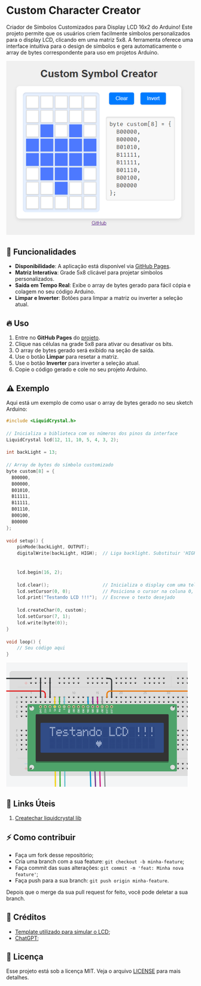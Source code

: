 # Custom Character Creator
Criador de Símbolos Customizados para Display LCD 16x2 do Arduino! Este projeto permite que os usuários criem facilmente símbolos personalizados para o display LCD, clicando em uma matriz 5x8. A ferramenta oferece uma interface intuitiva para o design de símbolos e gera automaticamente o array de bytes correspondente para uso em projetos Arduino.

![Criador de Símbolos Customizados](./.github/images/image.png)



## :dart: Funcionalidades
- **Disponibilidade**: A aplicação está disponível via [GitHub Pages](https://alfredosavi.github.io/customCharacter/).
- **Matriz Interativa**: Grade 5x8 clicável para projetar símbolos personalizados.
- **Saída em Tempo Real**: Exibe o array de bytes gerado para fácil cópia e colagem no seu código Arduino.
- **Limpar e Inverter**: Botões para limpar a matriz ou inverter a seleção atual.



## 🔥 Uso
1. Entre no **GitHub Pages** do [projeto](https://alfredosavi.github.io/customCharacter/).
2. Clique nas células na grade 5x8 para ativar ou desativar os bits.
3. O array de bytes gerado será exibido na seção de saída.
4. Use o botão **Limpar** para resetar a matriz.
5. Use o botão **Inverter** para inverter a seleção atual.
6. Copie o código gerado e cole no seu projeto Arduino.
    


## :warning: Exemplo
Aqui está um exemplo de como usar o array de bytes gerado no seu sketch Arduino:
```cpp
#include <LiquidCrystal.h>

// Inicializa a biblioteca com os números dos pinos da interface
LiquidCrystal lcd(12, 11, 10, 5, 4, 3, 2);

int backLight = 13;

// Array de bytes do símbolo customizado
byte custom[8] = {
  B00000,
  B00000,
  B01010,
  B11111,
  B11111,
  B01110,
  B00100,
  B00000
};

void setup() {
  	pinMode(backLight, OUTPUT);
  	digitalWrite(backLight, HIGH);	// Liga backlight. Substituir 'HIGH' por 'LOW' para desligar a luz de fundo.
	
  
    lcd.begin(16, 2);
  
  	lcd.clear();                    // Inicializa o display com uma tela vazia
  	lcd.setCursor(0, 0);            // Posiciona o cursor na coluna 0, linha 0 (primeira linha)
  	lcd.print("Testando LCD !!!");  // Escreve o texto desejado
  
    lcd.createChar(0, custom);
    lcd.setCursor(7, 1);
    lcd.write(byte(0));
}

void loop() {
    // Seu código aqui
}
```
![Resultado do simbolo custom](./.github/images/example.png)


<a id="ancora3"></a>
## :link: Links Úteis

1. [Createchar liquidcrystal lib](https://www.arduino.cc/reference/en/libraries/liquidcrystal/createchar/)



## ⚡️ Como contribuir
- Faça um fork desse repositório;
- Cria uma branch com a sua feature: `git checkout -b minha-feature`;
- Faça commit das suas alterações: `git commit -m 'feat: Minha nova feature'`;
- Faça push para a sua branch: `git push origin minha-feature`.

Depois que o merge da sua pull request for feito, você pode deletar a sua branch.



## :small_blue_diamond: Créditos
* [Template utilizado para simular o LCD](https://www.tinkercad.com/things/1AkGNapf7q8-escrever-uma-mensagem-no-display-16-x-2-lcd);
* [ChatGPT](https://chatgpt.com/);


## :memo: Licença
Esse projeto está sob a licença MIT. Veja o arquivo [LICENSE](../LICENSE) para mais detalhes.
